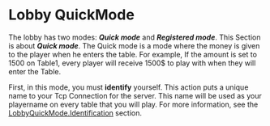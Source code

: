 # Lobby QuickMode

The lobby has two modes: ***Quick mode*** and ***Registered mode***. This Section is about ***Quick mode***. The Quick mode is a mode where the money is given to the player when he enters the table. For example, If the amount is set to 1500 on Table1, every player will receive 1500$ to play with when they will enter the Table.

First, in this mode, you must **identify** yourself. This action puts a unique name to your Tcp Connection for the server. This name will be used as your playername on every table that you will play. For more information, see the [LobbyQuickMode.Identification](https://github.com/Ericmas001/BluffinMuffin.Protocol/blob/master/Documentation/BluffinMuffin.Protocol.Lobby.QuickMode.IdentifyCommand.md) section.
